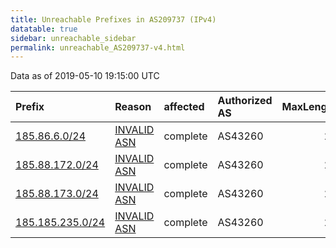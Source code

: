 ```yaml
---
title: Unreachable Prefixes in AS209737 (IPv4)
datatable: true
sidebar: unreachable_sidebar
permalink: unreachable_AS209737-v4.html
---
```


Data as of 2019-05-10 19:15:00 UTC


<div class="datatable-begin"></div>

| Prefix                                                     | Reason                                                                                                   | affected   | Authorized AS   |   MaxLength | Anchor                                         |   unreachable /24s |
|:-----------------------------------------------------------|:---------------------------------------------------------------------------------------------------------|:-----------|:----------------|------------:|:-----------------------------------------------|-------------------:|
| [185.86.6.0/24](https://stat.ripe.net/185.86.6.0/24)       | [INVALID ASN](https://rpki-validator.ripe.net/announcement-preview?asn=AS209737&prefix=185.86.6.0/24)    | complete   | AS43260         |          24 | [RIPE](unreachable_RIPE_NCC_RPKI_Root-v4.html) |                  1 |
| [185.88.172.0/24](https://stat.ripe.net/185.88.172.0/24)   | [INVALID ASN](https://rpki-validator.ripe.net/announcement-preview?asn=AS209737&prefix=185.88.172.0/24)  | complete   | AS43260         |          24 | [RIPE](unreachable_RIPE_NCC_RPKI_Root-v4.html) |                  1 |
| [185.88.173.0/24](https://stat.ripe.net/185.88.173.0/24)   | [INVALID ASN](https://rpki-validator.ripe.net/announcement-preview?asn=AS209737&prefix=185.88.173.0/24)  | complete   | AS43260         |          24 | [RIPE](unreachable_RIPE_NCC_RPKI_Root-v4.html) |                  1 |
| [185.185.235.0/24](https://stat.ripe.net/185.185.235.0/24) | [INVALID ASN](https://rpki-validator.ripe.net/announcement-preview?asn=AS209737&prefix=185.185.235.0/24) | complete   | AS43260         |          24 | [RIPE](unreachable_RIPE_NCC_RPKI_Root-v4.html) |                  1 |

<div class="datatable-end"></div>